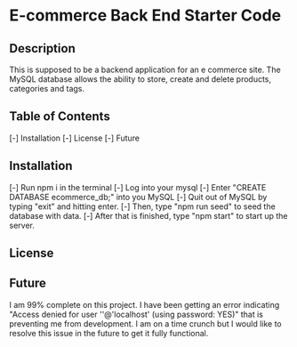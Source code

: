 # E-commerce Back End Starter Code

## Description
This is supposed to be a backend application for an e commerce site. The MySQL database allows the ability to store, create and delete products, categories and tags. 

## Table of Contents
[-] Installation 
[-] License
[-] Future

## Installation
[-] Run npm i in the terminal
[-] Log into your mysql
[-] Enter "CREATE DATABASE ecommerce_db;" into you MySQL
[-] Quit out of MySQL by typing "exit" and hitting enter.
[-] Then, type "npm run seed" to seed the database with data.
[-] After that is finished, type "npm start" to start up the server.

## License

## Future
I am 99% complete on this project. I have been getting an error indicating "Access denied for user ''@'localhost' (using password: YES)" that is preventing me from development. I am on a time crunch but I would like to resolve this issue in the future to get it fully functional. 